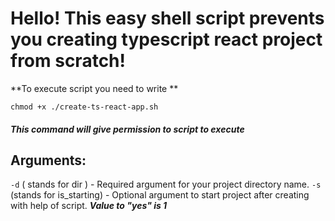 # Hello! This easy shell script prevents you creating typescript react project from scratch!

**To execute script you need to write **

`chmod +x ./create-ts-react-app.sh `

##### This command will give permission to script to execute

## Arguments:
`-d` ( stands for dir ) - Required argument for your project directory name.
`-s`  (stands for is_starting) - Optional argument to start project after creating with help of script. ***Value to "yes" is 1***


